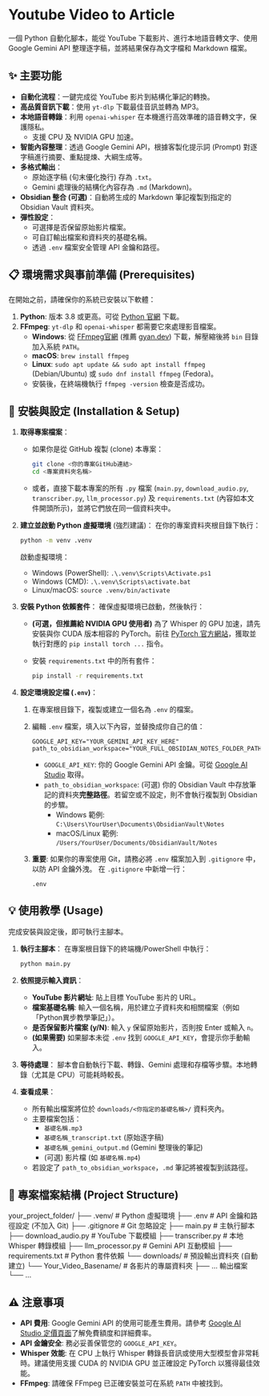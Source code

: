 # Youtube Video to Article

一個 Python 自動化腳本，能從 YouTube 下載影片、進行本地語音轉文字、使用 Google Gemini API 整理逐字稿，並將結果保存為文字檔和 Markdown 檔案。

## ✨ 主要功能

* **自動化流程**：一鍵完成從 YouTube 影片到結構化筆記的轉換。
* **高品質音訊下載**：使用 `yt-dlp` 下載最佳音訊並轉為 MP3。
* **本地語音轉錄**：利用 `openai-whisper` 在本機進行高效準確的語音轉文字，保護隱私。
    * 支援 CPU 及 NVIDIA GPU 加速。
* **智能內容整理**：透過 Google Gemini API，根據客製化提示詞 (Prompt) 對逐字稿進行摘要、重點提煉、大綱生成等。
* **多格式輸出**：
    * 原始逐字稿 (句末優化換行) 存為 `.txt`。
    * Gemini 處理後的結構化內容存為 `.md` (Markdown)。
* **Obsidian 整合 (可選)**：自動將生成的 Markdown 筆記複製到指定的 Obsidian Vault 資料夾。
* **彈性設定**：
    * 可選擇是否保留原始影片檔案。
    * 可自訂輸出檔案和資料夾的基礎名稱。
    * 透過 `.env` 檔案安全管理 API 金鑰和路徑。

## 📋 環境需求與事前準備 (Prerequisites)

在開始之前，請確保你的系統已安裝以下軟體：

1.  **Python**: 版本 3.8 或更高。可從 [Python 官網](https://www.python.org/downloads/) 下載。
2.  **FFmpeg**: `yt-dlp` 和 `openai-whisper` 都需要它來處理影音檔案。
    * **Windows**: 從 [FFmpeg官網](https://ffmpeg.org/download.html) (推薦 [gyan.dev](https://www.gyan.dev/ffmpeg/builds/)) 下載，解壓縮後將 `bin` 目錄加入系統 `PATH`。
    * **macOS**: `brew install ffmpeg`
    * **Linux**: `sudo apt update && sudo apt install ffmpeg` (Debian/Ubuntu) 或 `sudo dnf install ffmpeg` (Fedora)。
    * 安裝後，在終端機執行 `ffmpeg -version` 檢查是否成功。

## 🚀 安裝與設定 (Installation & Setup)

1.  **取得專案檔案**：
    * 如果你是從 GitHub 複製 (clone) 本專案：
        ```bash
        git clone <你的專案GitHub連結>
        cd <專案資料夾名稱>
        ```
    * 或者，直接下載本專案的所有 `.py` 檔案 (`main.py`, `download_audio.py`, `transcriber.py`, `llm_processor.py`) 及 `requirements.txt` (內容如本文件開頭所示)，並將它們放在同一個資料夾中。

2.  **建立並啟動 Python 虛擬環境** (強烈建議)：
    在你的專案資料夾根目錄下執行：
    ```bash
    python -m venv .venv
    ```
    啟動虛擬環境：
    * Windows (PowerShell): `.\.venv\Scripts\Activate.ps1`
    * Windows (CMD): `.\.venv\Scripts\activate.bat`
    * Linux/macOS: `source .venv/bin/activate`

3.  **安裝 Python 依賴套件**：
    確保虛擬環境已啟動，然後執行：

    * **(可選，但推薦給 NVIDIA GPU 使用者)** 為了 Whisper 的 GPU 加速，請先安裝與你 CUDA 版本相容的 PyTorch。前往 [PyTorch 官方網站](https://pytorch.org/get-started/locally/)，獲取並執行對應的 `pip install torch ...` 指令。

    * 安裝 `requirements.txt` 中的所有套件：
        ```bash
        pip install -r requirements.txt
        ```

4.  **設定環境設定檔 (`.env`)**：
    1.  在專案根目錄下，複製或建立一個名為 `.env` 的檔案。
    2.  編輯 `.env` 檔案，填入以下內容，並替換成你自己的值：
        ```env
        GOOGLE_API_KEY="YOUR_GEMINI_API_KEY_HERE"
        path_to_obsidian_workspace="YOUR_FULL_OBSIDIAN_NOTES_FOLDER_PATH_HERE"
        ```
        * `GOOGLE_API_KEY`: 你的 Google Gemini API 金鑰。可從 [Google AI Studio](https://aistudio.google.com/app/apikey) 取得。
        * `path_to_obsidian_workspace`: (可選) 你的 Obsidian Vault 中存放筆記的資料夾**完整路徑**。若留空或不設定，則不會執行複製到 Obsidian 的步驟。
            * Windows 範例: `C:\Users\YourUser\Documents\ObsidianVault\Notes`
            * macOS/Linux 範例: `/Users/YourUser/Documents/ObsidianVault/Notes`

    3.  **重要**: 如果你的專案使用 Git，請務必將 `.env` 檔案加入到 `.gitignore` 中，以防 API 金鑰外洩。
        在 `.gitignore` 中新增一行：
        ```
        .env
        ```

## 💡 使用教學 (Usage)

完成安裝與設定後，即可執行主腳本。

1.  **執行主腳本**：
    在專案根目錄下的終端機/PowerShell 中執行：
    ```bash
    python main.py
    ```

2.  **依照提示輸入資訊**：
    * **YouTube 影片網址**: 貼上目標 YouTube 影片的 URL。
    * **檔案基礎名稱**: 輸入一個名稱，用於建立子資料夾和相關檔案（例如「Python異步教學筆記」）。
    * **是否保留影片檔案 (y/N)**: 輸入 `y` 保留原始影片，否則按 Enter 或輸入 `n`。
    * **(如果需要)** 如果腳本未從 `.env` 找到 `GOOGLE_API_KEY`，會提示你手動輸入。

3.  **等待處理**：
    腳本會自動執行下載、轉錄、Gemini 處理和存檔等步驟。本地轉錄（尤其是 CPU）可能耗時較長。

4.  **查看成果**：
    * 所有輸出檔案將位於 `downloads/<你指定的基礎名稱>/` 資料夾內。
    * 主要檔案包括：
        * `基礎名稱.mp3`
        * `基礎名稱_transcript.txt` (原始逐字稿)
        * `基礎名稱_gemini_output.md` (Gemini 整理後的筆記)
        * (可選) 影片檔 (如 `基礎名稱.mp4`)
    * 若設定了 `path_to_obsidian_workspace`，`.md` 筆記將被複製到該路徑。

## 📂 專案檔案結構 (Project Structure)
your_project_folder/
├── .venv/                      # Python 虛擬環境
├── .env                        # API 金鑰和路徑設定 (不加入 Git)
├── .gitignore                  # Git 忽略設定
├── main.py                     # 主執行腳本
├── download_audio.py           # YouTube 下載模組
├── transcriber.py              # 本地 Whisper 轉錄模組
├── llm_processor.py            # Gemini API 互動模組
├── requirements.txt            # Python 套件依賴
└── downloads/                  # 預設輸出資料夾 (自動建立)
     └── Your_Video_Basename/    # 各影片的專屬資料夾
            ├── ... 輸出檔案
            └── ...

## ⚠️ 注意事項

* **API 費用**: Google Gemini API 的使用可能產生費用。請參考 [Google AI Studio 定價頁面](https://ai.google.dev/pricing)了解免費額度和詳細費率。
* **API 金鑰安全**: 務必妥善保管您的 `GOOGLE_API_KEY`。
* **Whisper 效能**: 在 CPU 上執行 Whisper 轉錄長音訊或使用大型模型會非常耗時。建議使用支援 CUDA 的 NVIDIA GPU 並正確設定 PyTorch 以獲得最佳效能。
* **FFmpeg**: 請確保 FFmpeg 已正確安裝並可在系統 `PATH` 中被找到。
